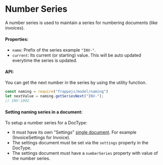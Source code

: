 
# Number Series

A number series is used to maintain a series for numbering documents (like invoices).

#### Properties:

- `name`: Prefix of the series example `"INV-"`.
- `current`: Its current (or starting) value. This will be auto updated everytime the series is updated.

#### API:

You can get the next number in the series by using the utility function.

```js
const naming = require("frappejs/model/naming")
let nextValue = naming.getSeriesNext("INV-");
// INV-1002
```

#### Setting naming series in a document:

To setup a number series for a DocType:

- It must have its own "Settings" [single document](/frappejs/docs/models/singles.md). For example (InvoiceSettings for Invoice).
- The settings document must be set via the `settings` property in the DocType.
- The settings document must have a `numberSeries` property with value of the number series.
